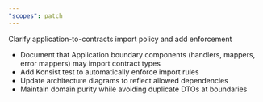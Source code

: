 ```yaml
---
"scopes": patch
---
```


Clarify application-to-contracts import policy and add enforcement

- Document that Application boundary components (handlers, mappers, error mappers) may import contract types
- Add Konsist test to automatically enforce import rules
- Update architecture diagrams to reflect allowed dependencies
- Maintain domain purity while avoiding duplicate DTOs at boundaries
